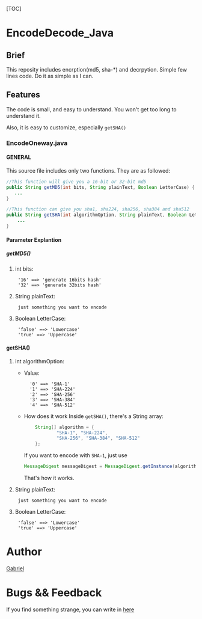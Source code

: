 [TOC]

# EncodeDecode_Java

## Brief
This reposity includes encrption(md5, sha-*) and decrpytion. Simple few lines code. Do it as simple as I can.

## Features
The code is small, and easy to understand. You won't get too long to understand it.

Also, it is easy to customize, especially `getSHA()`

### EncodeOneway.java
#### GENERAL
This source file includes only two functions. They are as followed:
```java
//This function will give you a 16-bit or 32-bit md5
public String getMD5(int bits, String plainText, Boolean LetterCase) {
   ...
}

//This function can give you sha1, sha224, sha256, sha384 and sha512
public String getSHA(int algorithmOption, String plainText, Boolean LetterCase){
    ...
}
```

#### Parameter Explantion
##### getMD5()
1. int bits:

		'16' ==> 'generate 16bits hash'
		'32' ==> 'generate 32bits hash'

2. String plainText:

        just something you want to encode

3. Boolean LetterCase:

		'false' ==> 'Lowercase'
        'true' ==> 'Uppercase'


#### getSHA()
1. int algorithmOption:

	- Value:
	
        	'0' ==> 'SHA-1'
            '1' ==> 'SHA-224'
            '2' ==> 'SHA-256'
            '3' ==> 'SHA-384'
            '4' ==> 'SHA-512'
	- How does it work
		Inside `getSHA()`, there's a String array:
        ```java
        	String[] algorithm = {
            		"SHA-1", "SHA-224", 
                    "SHA-256", "SHA-384", "SHA-512"
            };
		```
        If you want to encode with `SHA-1`, just use 
        ```java
        MessageDigest messageDigest = MessageDigest.getInstance(algorithm[algorithmOption]);
        ```

		That's how it works.

2. String plainText:

		just something you want to encode

3. Boolean LetterCase:

		'false' ==> 'Lowercase'
        'true' ==> 'Uppercase'


# Author
[Gabriel](https://github.com/Gabirel)


# Bugs && Feedback
If you find something strange, you can write in [here](https://github.com/Gabirel/EncodeDecode_Java/issues)
